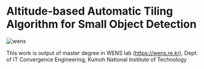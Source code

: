 # Altitude-based Automatic Tiling Algorithm for Small Object Detection

![wens](https://github.com/MMKKChoi/Altitude-based-Automatic-Tiling-Algorithm-for-Small-Object-Detection/assets/125550210/37ae9d87-23f6-4169-acd0-237b0c21158c)

This work is output of master degree in WENS lab (https://wens.re.kr), Dept. of IT Convergence Engineering, Kumoh National Institute of Technology
